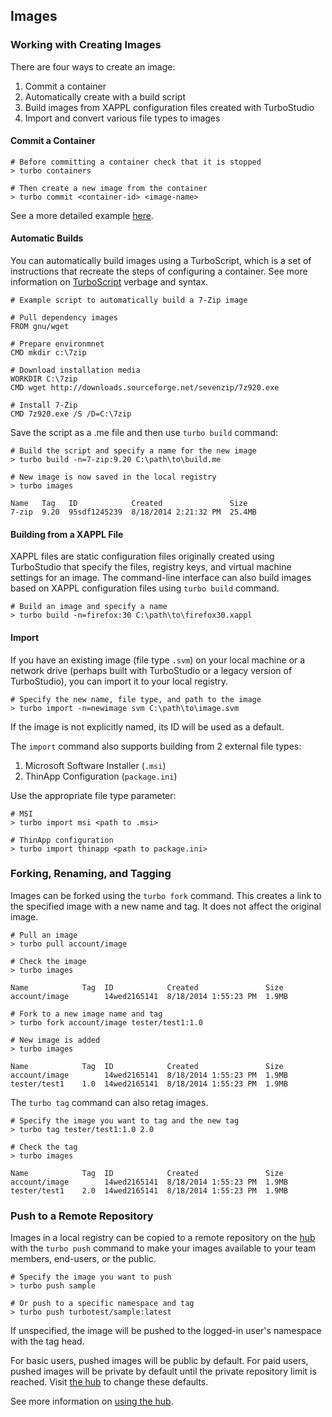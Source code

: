 ## Images

### Working with Creating Images

There are four ways to create an image:

1. Commit a container
2. Automatically create with a build script
3. Build images from XAPPL configuration files created with TurboStudio
4. Import and convert various file types to images

#### Commit a Container

```
# Before committing a container check that it is stopped
> turbo containers

# Then create a new image from the container
> turbo commit <container-id> <image-name>
```

See a more detailed example [here](/docs/building/working-with-containers).

#### Automatic Builds

You can automatically build images using a TurboScript, which is a set of instructions that recreate the steps of configuring a container. See more information on [TurboScript](/docs/reference/turboscript) verbage and syntax.

```
# Example script to automatically build a 7-Zip image

# Pull dependency images
FROM gnu/wget

# Prepare environmnet
CMD mkdir c:\7zip

# Download installation media
WORKDIR C:\7zip
CMD wget http://downloads.sourceforge.net/sevenzip/7z920.exe

# Install 7-Zip
CMD 7z920.exe /S /D=C:\7zip
```

Save the script as a .me file and then use `turbo build` command:

```
# Build the script and specify a name for the new image
> turbo build -n=7-zip:9.20 C:\path\to\build.me

# New image is now saved in the local registry
> turbo images

Name   Tag   ID            Created               Size
7-zip  9.20  95sdf1245239  8/18/2014 2:21:32 PM  25.4MB
```

#### Building from a XAPPL File

XAPPL files are static configuration files originally created using TurboStudio that specify the files, registry keys, and virtual machine settings for an image. The command-line interface can also build images based on XAPPL configuration files using `turbo build` command.

```
# Build an image and specify a name
> turbo build -n=firefox:30 C:\path\to\firefox30.xappl
```

#### Import

If you have an existing image (file type `.svm`) on your local machine or a network drive (perhaps built with TurboStudio or a legacy version of TurboStudio), you can import it to your local registry.

```
# Specify the new name, file type, and path to the image
> turbo import -n=newimage svm C:\path\to\image.svm
```

If the image is not explicitly named, its ID will be used as a default.

The `import` command also supports building from 2 external file types:

1. Microsoft Software Installer (`.msi`)
2. ThinApp Configuration (`package.ini`)

Use the appropriate file type parameter:

```
# MSI
> turbo import msi <path to .msi>

# ThinApp configuration
> turbo import thinapp <path to package.ini> 
```

### Forking, Renaming, and Tagging

Images can be forked using the `turbo fork` command. This creates a link to the specified image with a new name and tag. It does not affect the original image.

```
# Pull an image
> turbo pull account/image

# Check the image
> turbo images

Name            Tag  ID            Created               Size
account/image        14wed2165141  8/18/2014 1:55:23 PM  1.9MB

# Fork to a new image name and tag
> turbo fork account/image tester/test1:1.0

# New image is added
> turbo images

Name            Tag  ID            Created               Size
account/image        14wed2165141  8/18/2014 1:55:23 PM  1.9MB
tester/test1    1.0  14wed2165141  8/18/2014 1:55:23 PM  1.9MB
```

The `turbo tag` command can also retag images.

```
# Specify the image you want to tag and the new tag
> turbo tag tester/test1:1.0 2.0

# Check the tag
> turbo images

Name            Tag  ID            Created               Size
account/image        14wed2165141  8/18/2014 1:55:23 PM  1.9MB
tester/test1    2.0  14wed2165141  8/18/2014 1:55:23 PM  1.9MB
```

### Push to a Remote Repository

Images in a local registry can be copied to a remote repository on the [hub](/hub) with the `turbo push` command to make your images available to your team members, end-users, or the public.

```
# Specify the image you want to push
> turbo push sample

# Or push to a specific namespace and tag
> turbo push turbotest/sample:latest
```

If unspecified, the image will be pushed to the logged-in user's namespace with the tag head.

For basic users, pushed images will be public by default. For paid users, pushed images will be private by default until the private repository limit is reached. Visit [the hub](/hub) to change these defaults.

See more information on [using the hub](/docs/hub).

